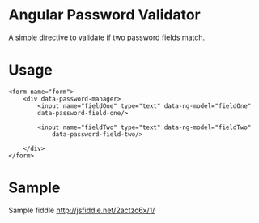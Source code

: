 # Angular Password Validator
A simple directive to validate if two password fields match.

# Usage

    
    <form name="form">
        <div data-password-manager>
            <input name="fieldOne" type="text" data-ng-model="fieldOne"
            data-password-field-one/>

            <input name="fieldTwo" type="text" data-ng-model="fieldTwo"
                data-password-field-two/>
                    
        </div>
    </form>
  
# Sample
Sample fiddle
http://jsfiddle.net/2actzc6x/1/
